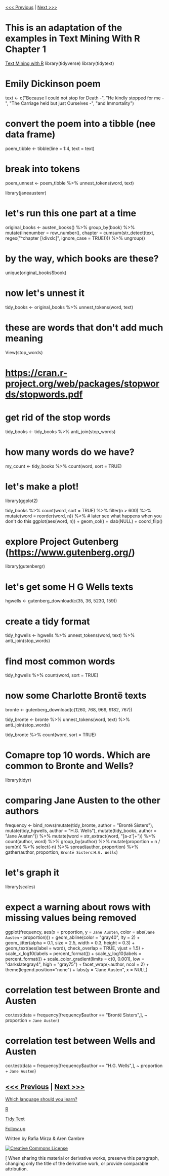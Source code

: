 [<<< Previous](r.md) | [Next >>>](continue.md) 

# This is an adaptation of the examples in Text Mining With R Chapter 1
[Text Mining with R](https://www.tidytextmining.com/tidytext.html)
library(tidyverse)
library(tidytext)

# Emily Dickinson poem
text <- c("Because I could not stop for Death -",
          "He kindly stopped for me -",
          "The Carriage held but just Ourselves -",
          "and Immortality")

# convert the poem into a tibble (nee data frame)
poem_tibble <- tibble(line = 1:4, text = text)

# break into tokens
poem_unnest <- poem_tibble %>%
  unnest_tokens(word, text)

library(janeaustenr)

# let's run this one part at a time
original_books <- austen_books() %>%
  group_by(book) %>%
  mutate(linenumber = row_number(),
         chapter = cumsum(str_detect(text, regex("^chapter [\\divxlc]",
                                                 ignore_case = TRUE)))) %>%
  ungroup()

# by the way, which books are these?
unique(original_books$book)

# now let's unnest it
tidy_books <- original_books %>%
  unnest_tokens(word, text)

# these are words that don't add much meaning
View(stop_words)

# https://cran.r-project.org/web/packages/stopwords/stopwords.pdf

# get rid of the stop words
tidy_books <- tidy_books %>%
  anti_join(stop_words)

# how many words do we have?
my_count <- tidy_books %>%
  count(word, sort = TRUE)

# let's make a plot!
library(ggplot2)

tidy_books %>%
  count(word, sort = TRUE) %>%
  filter(n > 600) %>%
  mutate(word = reorder(word, n)) %>% # later see what happens when you don't do this
  ggplot(aes(word, n)) +
  geom_col() +
  xlab(NULL) +
  coord_flip()

# explore Project Gutenberg (https://www.gutenberg.org/)
library(gutenbergr)

# let's get some H G Wells texts
hgwells <- gutenberg_download(c(35, 36, 5230, 159))

# create a tidy format
tidy_hgwells <- hgwells %>%
  unnest_tokens(word, text) %>%
  anti_join(stop_words)

# find most common words
tidy_hgwells %>%
  count(word, sort = TRUE)

# now some Charlotte Brontë texts
bronte <- gutenberg_download(c(1260, 768, 969, 9182, 767))

tidy_bronte <- bronte %>%
  unnest_tokens(word, text) %>%
  anti_join(stop_words)

tidy_bronte %>%
  count(word, sort = TRUE)

# Comapre top 10 words. Which are common to Bronte and Wells?

library(tidyr)

# comparing Jane Austen to the other authors
frequency <- bind_rows(mutate(tidy_bronte, author = "Brontë Sisters"),
                       mutate(tidy_hgwells, author = "H.G. Wells"), 
                       mutate(tidy_books, author = "Jane Austen")) %>% 
  mutate(word = str_extract(word, "[a-z']+")) %>%
  count(author, word) %>%
  group_by(author) %>%
  mutate(proportion = n / sum(n)) %>%
  select(-n) %>% 
  spread(author, proportion) %>% 
  gather(author, proportion, `Brontë Sisters`:`H.G. Wells`)

# let's graph it
library(scales)

# expect a warning about rows with missing values being removed
ggplot(frequency, aes(x = proportion, y = `Jane Austen`, color = abs(`Jane Austen` - proportion))) +
  geom_abline(color = "gray40", lty = 2) +
  geom_jitter(alpha = 0.1, size = 2.5, width = 0.3, height = 0.3) +
  geom_text(aes(label = word), check_overlap = TRUE, vjust = 1.5) +
  scale_x_log10(labels = percent_format()) +
  scale_y_log10(labels = percent_format()) +
  scale_color_gradient(limits = c(0, 0.001), low = "darkslategray4", high = "gray75") +
  facet_wrap(~author, ncol = 2) +
  theme(legend.position="none") +
  labs(y = "Jane Austen", x = NULL)

# correlation test between Bronte and Austen
cor.test(data = frequency[frequency$author == "Brontë Sisters",],
         ~ proportion + `Jane Austen`)

# correlation test between Wells and Austen
cor.test(data = frequency[frequency$author == "H.G. Wells",], 
         ~ proportion + `Jane Austen`)


[<<< Previous](r.md) | [Next >>>](continue.md) 
-----


[Which language should you learn?](which.md)

[R](r.md)

[Tidy Text](tidytext.md)

[Follow up](continue.md)

Written by Rafia Mirza & Aren Cambre

[![Creative Commons License](https://i.creativecommons.org/l/by-sa/4.0/88x31.png)](http://creativecommons.org/licenses/by-sa/4.0/)

[ When sharing this material or derivative works, preserve this paragraph, changing only the title of the derivative work, or provide comparable attribution.
